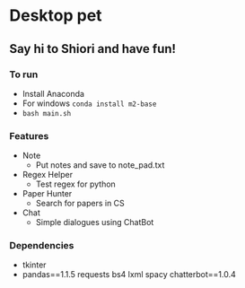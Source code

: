 # Desktop pet
## Say hi to Shiori and have fun!
### To run
 - Install Anaconda
 - For windows `conda install m2-base`
 - `bash main.sh`
### Features
 - Note
   - Put notes and save to note_pad.txt
 - Regex Helper
   - Test regex for python
 - Paper Hunter
   - Search for papers in CS
 - Chat
   - Simple dialogues using ChatBot
### Dependencies
 - tkinter
 - pandas==1.1.5 requests bs4 lxml spacy chatterbot==1.0.4